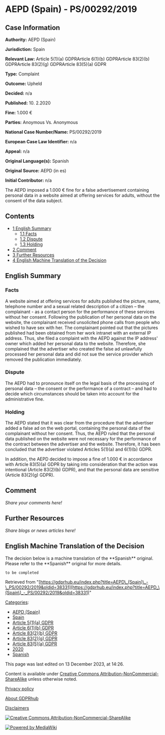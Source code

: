 # AEPD (Spain) - PS/00292/2019

## Case Information

**Authority:** AEPD (Spain)

**Jurisdiction:** Spain

**Relevant Law:** Article 5(1)(a) GDPRArticle 6(1)(b) GDPRArticle 83(2)(b) GDPRArticle 83(2)(g) GDPRArticle 83(5)(a) GDPR

**Type:** Complaint

**Outcome:** Upheld

**Decided:** n/a

**Published:** 10. 2.2020

**Fine:** 1.000 €

**Parties:** Anoymous Vs. Anonymous

**National Case Number/Name:** PS/00292/2019

**European Case Law Identifier:** n/a

**Appeal:** n/a

**Original Language(s):** Spanish

**Original Source:** AEPD (in es)

**Initial Contributor:** n/a

The AEPD imposed a 1.000 € fine for a false advertisement containing personal data in a website aimed at offering services for adults, without the consent of the data subject.

## Contents

*   [1 English Summary](#English_Summary)
    *   [1.1 Facts](#Facts)
    *   [1.2 Dispute](#Dispute)
    *   [1.3 Holding](#Holding)
*   [2 Comment](#Comment)
*   [3 Further Resources](#Further_Resources)
*   [4 English Machine Translation of the Decision](#English_Machine_Translation_of_the_Decision)

## English Summary

### Facts

A website aimed at offering services for adults published the picture, name, telephone number and a sexual related description of a citizen – the complainant - as a contact person for the performance of these services without her consent. Following the publication of her personal data on the website, the complainant received unsolicited phone calls from people who wished to have sex with her. The complainant pointed out that the pictures published had been obtained from her work intranet with an external IP address. Thus, she filed a complaint with the AEPD against the IP address' owner which added her personal data to the website. Therefore, she complained that the advertiser who created the false ad unlawfully processed her personal data and did not sue the service provider which removed the publication immediately.

### Dispute

The AEPD had to pronounce itself on the legal basis of the processing of personal data – the consent or the performance of a contract – and had to decide which circumstances should be taken into account for the administrative fine.

### Holding

The AEPD stated that it was clear from the procedure that the advertiser added a false ad on the web portal, containing the personal data of the complainant without her consent. Thus, the AEPD ruled that the personal data published on the website were not necessary for the performance of the contract between the advertiser and the website. Therefore, it has been concluded that the advertiser violated Articles 5(1)(a) and 6(1)(b) GDPR.

In addition, the AEPD decided to impose a fine of 1.000 € in accordance with Article 83(5)(a) GDPR by taking into consideration that the action was intentional (Article 83(2)(b) GDPR), and that the personal data are sensitive (Article 83(2)(g) GDPR).

## Comment

_Share your comments here!_

## Further Resources

_Share blogs or news articles here!_

## English Machine Translation of the Decision

The decision below is a machine translation of the \*\*Spanish\*\* original. Please refer to the \*\*Spanish\*\* original for more details.

```
to be completed

```

Retrieved from "[https://gdprhub.eu/index.php?title=AEPD\_(Spain)\_-\_PS/00292/2019&oldid=38331](https://gdprhub.eu/index.php?title=AEPD_\(Spain\)_-_PS/00292/2019&oldid=38331)"

[Categories](/index.php?title=Special:Categories "Special:Categories"):

*   [AEPD (Spain)](/index.php?title=Category:AEPD_\(Spain\) "Category:AEPD (Spain)")
*   [Spain](/index.php?title=Category:Spain "Category:Spain")
*   [Article 5(1)(a) GDPR](/index.php?title=Category:Article_5\(1\)\(a\)_GDPR "Category:Article 5(1)(a) GDPR")
*   [Article 6(1)(b) GDPR](/index.php?title=Category:Article_6\(1\)\(b\)_GDPR "Category:Article 6(1)(b) GDPR")
*   [Article 83(2)(b) GDPR](/index.php?title=Category:Article_83\(2\)\(b\)_GDPR "Category:Article 83(2)(b) GDPR")
*   [Article 83(2)(g) GDPR](/index.php?title=Category:Article_83\(2\)\(g\)_GDPR "Category:Article 83(2)(g) GDPR")
*   [Article 83(5)(a) GDPR](/index.php?title=Category:Article_83\(5\)\(a\)_GDPR "Category:Article 83(5)(a) GDPR")
*   [2020](/index.php?title=Category:2020 "Category:2020")
*   [Spanish](/index.php?title=Category:Spanish "Category:Spanish")

This page was last edited on 13 December 2023, at 14:26.

Content is available under [Creative Commons Attribution-NonCommercial-ShareAlike](https://creativecommons.org/licenses/by-nc-sa/4.0/) unless otherwise noted.

[Privacy policy](/index.php?title=GDPRhub:Privacy_policy)

[About GDPRhub](/index.php?title=GDPRhub:About)

[Disclaimers](/index.php?title=GDPRhub:General_disclaimer)

[![Creative Commons Attribution-NonCommercial-ShareAlike](/resources/assets/licenses/cc-by-nc-sa.png)](https://creativecommons.org/licenses/by-nc-sa/4.0/)

[![Powered by MediaWiki](/resources/assets/poweredby_mediawiki_88x31.png)](https://www.mediawiki.org/)